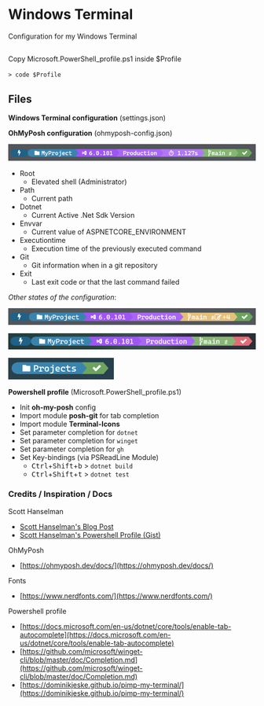 # Windows Terminal

Configuration for my Windows Terminal


##
Copy Microsoft.PowerShell_profile.ps1 inside $Profile

`> code $Profile`


## Files

**Windows Terminal configuration** (settings.json)

**OhMyPosh configuration** (ohmyposh-config.json)

![OhMyPosh segments](./Assets/OhMyPosh_1.png)

- Root
  - Elevated shell (Administrator)
- Path
  - Current path
- Dotnet
  - Current Active .Net Sdk Version
- Envvar
  - Current value of ASPNETCORE_ENVIRONMENT
- Executiontime
  - Execution time of the previously executed command
- Git
  - Git information when in a git repository
- Exit
  - Last exit code or that the last command failed

_Other states of the configuration_:

![OhMyPosh segments](./Assets/OhMyPosh_2.png)

![OhMyPosh segments](./Assets/OhMyPosh_3.png)

![OhMyPosh segments](./Assets/OhMyPosh_4.png)


**Powershell profile** (Microsoft.PowerShell_profile.ps1)

- Init __oh-my-posh__ config
- Import module __posh-git__ for tab completion
- Import module __Terminal-Icons__
- Set parameter completion for ```dotnet```
- Set parameter completion for ```winget```
- Set parameter completion for ```gh```
- Set Key-bindings (via PSReadLine Module)
  - <kbd>Ctrl</kbd>+<kbd>Shift</kbd>+<kbd>b</kbd> > ```dotnet build```
  - <kbd>Ctrl</kbd>+<kbd>Shift</kbd>+<kbd>t</kbd> > ```dotnet test```




### Credits / Inspiration / Docs

Scott Hanselman
- [Scott Hanselman's Blog Post](https://www.hanselman.com/blog/my-ultimate-powershell-prompt-with-oh-my-posh-and-the-windows-terminal)
- [Scott Hanselman's Powershell Profile (Gist)](https://gist.github.com/shanselman/25f5550ad186189e0e68916c6d7f44c3)

OhMyPosh
- [https://ohmyposh.dev/docs/](https://ohmyposh.dev/docs/)

Fonts
- [https://www.nerdfonts.com/](https://www.nerdfonts.com/)

Powershell profile
- [https://docs.microsoft.com/en-us/dotnet/core/tools/enable-tab-autocomplete](https://docs.microsoft.com/en-us/dotnet/core/tools/enable-tab-autocomplete)
- [https://github.com/microsoft/winget-cli/blob/master/doc/Completion.md](https://github.com/microsoft/winget-cli/blob/master/doc/Completion.md)
- [https://dominikjeske.github.io/pimp-my-terminal/](https://dominikjeske.github.io/pimp-my-terminal/)
